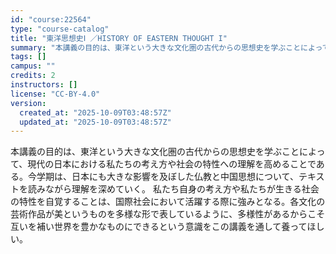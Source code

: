 ```yaml
---
id: "course:22564"
type: "course-catalog"
title: "東洋思想史Ⅰ ／HISTORY OF EASTERN THOUGHT I"
summary: "本講義の目的は、東洋という大きな文化圏の古代からの思想史を学ぶことによって、現代の日本における私たちの考え方や社会の特性への理解を高めることである。今学期は、日本にも大きな影響を及ぼした仏教と中国思想について、テキストを読みながら理解を深め…"
tags: []
campus: ""
credits: 2
instructors: []
license: "CC-BY-4.0"
version:
  created_at: "2025-10-09T03:48:57Z"
  updated_at: "2025-10-09T03:48:57Z"
---
```

本講義の目的は、東洋という大きな文化圏の古代からの思想史を学ぶことによって、現代の日本における私たちの考え方や社会の特性への理解を高めることである。今学期は、日本にも大きな影響を及ぼした仏教と中国思想について、テキストを読みながら理解を深めていく。 私たち自身の考え方や私たちが生きる社会の特性を自覚することは、国際社会において活躍する際に強みとなる。各文化の芸術作品が美というものを多様な形で表しているように、多様性があるからこそ互いを補い世界を豊かなものにできるという意識をこの講義を通して養ってほしい。
